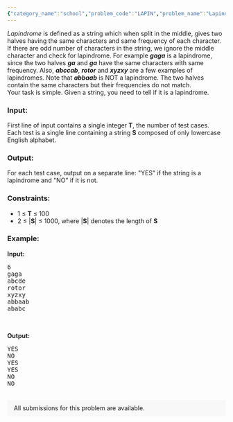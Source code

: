 ```yaml
---
{"category_name":"school","problem_code":"LAPIN","problem_name":"Lapindromes","problemComponents":{"constraints":"","constraintsState":false,"subtasks":"","subtasksState":false,"inputFormat":"","inputFormatState":false,"outputFormat":"","outputFormatState":false,"sampleTestCases":{}},"video_editorial_url":"https://youtu.be/wf0Uz8n2_4w","languages_supported":{"0":"CPP14","1":"C","2":"JAVA","3":"PYTH 3.6","4":"PYTH","5":"PYP3","6":"CS2","7":"ADA","8":"PYPY","9":"TEXT","10":"PAS fpc","11":"NODEJS","12":"RUBY","13":"PHP","14":"GO","15":"HASK","16":"TCL","17":"PERL","18":"SCALA","19":"LUA","20":"kotlin","21":"BASH","22":"JS","23":"LISP sbcl","24":"rust","25":"PAS gpc","26":"BF","27":"CLOJ","28":"D","29":"CAML","30":"FORT","31":"ASM","32":"swift","33":"FS","34":"WSPC","35":"LISP clisp","36":"SCM guile","37":"PERL6","38":"ERL","39":"CLPS","40":"ICK","41":"NICE","42":"PRLG","43":"ICON","44":"COB","45":"SCM chicken","46":"PIKE","47":"SCM qobi","48":"ST","49":"NEM"},"max_timelimit":1,"source_sizelimit":50000,"problem_author":"vamsi_adm","problem_tester":"tuananh93","date_added":"1-05-2013","tags":{"0":"ad","1":"cakewalk","2":"june13","3":"vamsi_adm"},"problem_difficulty_level":"Cakewalk","best_tag":"Ad Hoc","editorial_url":"https://discuss.codechef.com/problems/LAPIN","time":{"view_start_date":1371461400,"submit_start_date":1371461400,"visible_start_date":1371461400,"end_date":1735669800},"is_direct_submittable":false,"problemDiscussURL":"https://discuss.codechef.com/search?q=LAPIN","is_proctored":false,"visitedContests":{},"layout":"problem"}
---
```

<p><i>Lapindrome</i> is defined as a string which when split in the middle, gives two halves having the same characters and same frequency of each character. If there are odd number of characters in the string, we ignore the middle character and check for lapindrome. For example <b><i>gaga</i></b> is a lapindrome, since the two halves <b><i>ga</i></b> and <b><i>ga</i></b> have the same characters with same frequency. Also, <b><i>abccab</i></b>, <b><i>rotor</i></b> and <b><i>xyzxy</i></b> are a few examples of lapindromes. Note that <b><i>abbaab</i></b> is NOT a lapindrome. The two halves contain the same characters but their frequencies do not match. <br/> Your task is simple. Given a string, you need to tell if it is a lapindrome.</p>

<h3>Input:</h3>
First line of input contains a single integer <b>T</b>, the number of test cases.<br/>
Each test is a single line containing a string <b>S</b> composed of only lowercase English alphabet.<br/>

<h3>Output:</h3>
For each test case, output on a separate line: "YES" if the string is a lapindrome and "NO" if it is not.<br/>

<h3>Constraints:</h3>
<ul>
<li>1 ≤ <b>T</b> ≤ 100</li>
<li>2 ≤ |<b>S</b>| ≤ 1000, where |<b>S</b>| denotes the length of <b>S</b></li>
</ul>

<h3>Example:</h3>

<b>Input:</b>
<pre>
6
gaga
abcde
rotor
xyzxy
abbaab
ababc


</pre>
<b>Output:</b>
<pre>
YES
NO
YES
YES
NO
NO

</pre>
<aside style='background: #f8f8f8;padding: 10px 15px;'><div>All submissions for this problem are available.</div></aside>